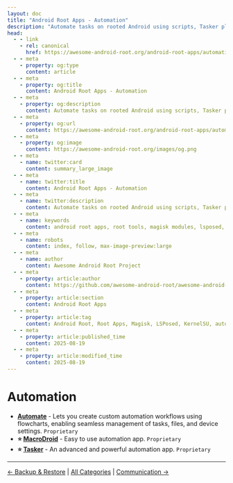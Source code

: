 ```yaml
---
layout: doc
title: "Android Root Apps - Automation"
description: "Automate tasks on rooted Android using scripts, Tasker plugins, and root-only tools to streamline workflows and enable powerful device automation."
head:
  - - link
    - rel: canonical
      href: https://awesome-android-root.org/android-root-apps/automation
  - - meta
    - property: og:type
      content: article
  - - meta
    - property: og:title
      content: Android Root Apps - Automation
  - - meta
    - property: og:description
      content: Automate tasks on rooted Android using scripts, Tasker plugins, and root-only tools to streamline workflows and enable powerful device automation.
  - - meta
    - property: og:url
      content: https://awesome-android-root.org/android-root-apps/automation
  - - meta
    - property: og:image
      content: https://awesome-android-root.org/images/og.png
  - - meta
    - name: twitter:card
      content: summary_large_image
  - - meta
    - name: twitter:title
      content: Android Root Apps - Automation
  - - meta
    - name: twitter:description
      content: Automate tasks on rooted Android using scripts, Tasker plugins, and root-only tools to streamline workflows and enable powerful device automation.
  - - meta
    - name: keywords
      content: android root apps, root tools, magisk modules, lsposed, kernelsu, automation, Tasker, scripts, root automation
  - - meta
    - name: robots
      content: index, follow, max-image-preview:large
  - - meta
    - name: author
      content: Awesome Android Root Project
  - - meta
    - property: article:author
      content: https://github.com/awesome-android-root/awesome-android-root
  - - meta
    - property: article:section
      content: Android Root Apps
  - - meta
    - property: article:tag
      content: Android Root, Root Apps, Magisk, LSPosed, KernelSU, automation, Tasker
  - - meta
    - property: article:published_time
      content: 2025-08-19
  - - meta
    - property: article:modified_time
      content: 2025-08-19
---
```


# Automation
- **[Automate](https://play.google.com/store/apps/details?id=com.llamalab.automate)** - Lets you create custom automation workflows using flowcharts, enabling seamless management of tasks, files, and device settings. `Proprietary`
- **⭐ [MacroDroid](https://play.google.com/store/search?q=macrodroid&c=apps)** - Easy to use automation app. `Proprietary`
- **⭐ [Tasker](https://play.google.com/store/apps/details?id=net.dinglisch.android.taskerm)** - An advanced and powerful automation app. `Proprietary`

---
[← Backup & Restore](./backup-and-estore.md) | [All Categories](./index.md) | [Communication →](./communication.md)